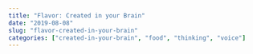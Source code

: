 ```yaml
---
title: "Flavor: Created in your Brain"
date: "2019-08-08"
slug: "flavor-created-in-your-brain"
categories: ["created-in-your-brain", "food", "thinking", "voice"]
---
```

